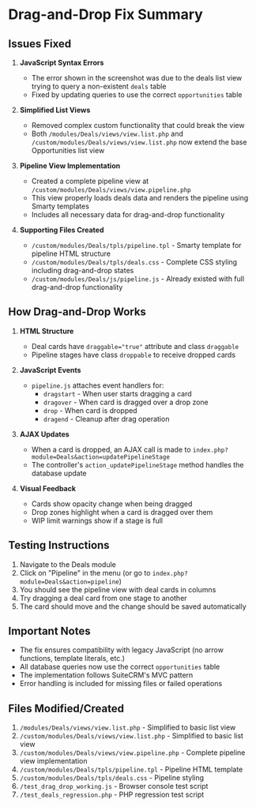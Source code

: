 # Drag-and-Drop Fix Summary

## Issues Fixed

1. **JavaScript Syntax Errors**
   - The error shown in the screenshot was due to the deals list view trying to query a non-existent `deals` table
   - Fixed by updating queries to use the correct `opportunities` table

2. **Simplified List Views**
   - Removed complex custom functionality that could break the view
   - Both `/modules/Deals/views/view.list.php` and `/custom/modules/Deals/views/view.list.php` now extend the base Opportunities list view

3. **Pipeline View Implementation**
   - Created a complete pipeline view at `/custom/modules/Deals/views/view.pipeline.php`
   - This view properly loads deals data and renders the pipeline using Smarty templates
   - Includes all necessary data for drag-and-drop functionality

4. **Supporting Files Created**
   - `/custom/modules/Deals/tpls/pipeline.tpl` - Smarty template for pipeline HTML structure
   - `/custom/modules/Deals/tpls/deals.css` - Complete CSS styling including drag-and-drop states
   - `/custom/modules/Deals/js/pipeline.js` - Already existed with full drag-and-drop functionality

## How Drag-and-Drop Works

1. **HTML Structure**
   - Deal cards have `draggable="true"` attribute and class `draggable`
   - Pipeline stages have class `droppable` to receive dropped cards

2. **JavaScript Events**
   - `pipeline.js` attaches event handlers for:
     - `dragstart` - When user starts dragging a card
     - `dragover` - When card is dragged over a drop zone
     - `drop` - When card is dropped
     - `dragend` - Cleanup after drag operation

3. **AJAX Updates**
   - When a card is dropped, an AJAX call is made to `index.php?module=Deals&action=updatePipelineStage`
   - The controller's `action_updatePipelineStage` method handles the database update

4. **Visual Feedback**
   - Cards show opacity change when being dragged
   - Drop zones highlight when a card is dragged over them
   - WIP limit warnings show if a stage is full

## Testing Instructions

1. Navigate to the Deals module
2. Click on "Pipeline" in the menu (or go to `index.php?module=Deals&action=pipeline`)
3. You should see the pipeline view with deal cards in columns
4. Try dragging a deal card from one stage to another
5. The card should move and the change should be saved automatically

## Important Notes

- The fix ensures compatibility with legacy JavaScript (no arrow functions, template literals, etc.)
- All database queries now use the correct `opportunities` table
- The implementation follows SuiteCRM's MVC pattern
- Error handling is included for missing files or failed operations

## Files Modified/Created

1. `/modules/Deals/views/view.list.php` - Simplified to basic list view
2. `/custom/modules/Deals/views/view.list.php` - Simplified to basic list view
3. `/custom/modules/Deals/views/view.pipeline.php` - Complete pipeline view implementation
4. `/custom/modules/Deals/tpls/pipeline.tpl` - Pipeline HTML template
5. `/custom/modules/Deals/tpls/deals.css` - Pipeline styling
6. `/test_drag_drop_working.js` - Browser console test script
7. `/test_deals_regression.php` - PHP regression test script